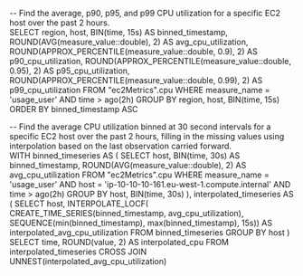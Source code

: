 -- Find the average, p90, p95, and p99 CPU utilization for a specific EC2 host over the past 2 hours.  
SELECT region, host, BIN(time, 15s) AS binned_timestamp,
    ROUND(AVG(measure_value::double), 2) AS avg_cpu_utilization,
    ROUND(APPROX_PERCENTILE(measure_value::double, 0.9), 2) AS p90_cpu_utilization,
    ROUND(APPROX_PERCENTILE(measure_value::double, 0.95), 2) AS p95_cpu_utilization,
    ROUND(APPROX_PERCENTILE(measure_value::double, 0.99), 2) AS p99_cpu_utilization
FROM "ec2Metrics".cpu
WHERE measure_name = 'usage_user'
    AND time > ago(2h)
GROUP BY region, host, BIN(time, 15s)
ORDER BY binned_timestamp ASC

-- Find the average CPU utilization binned at 30 second intervals for a specific EC2 host over the past 2 hours, filling in the missing values using interpolation based on the last observation carried forward.  
WITH binned_timeseries AS (
    SELECT host, BIN(time, 30s) AS binned_timestamp, ROUND(AVG(measure_value::double), 2) AS avg_cpu_utilization
    FROM "ec2Metrics".cpu
    WHERE measure_name = 'usage_user'
        AND host = 'ip-10-10-10-161.eu-west-1.compute.internal'
        AND time > ago(2h)
    GROUP BY host, BIN(time, 30s)
), interpolated_timeseries AS (
    SELECT host,
        INTERPOLATE_LOCF(
            CREATE_TIME_SERIES(binned_timestamp, avg_cpu_utilization),
                SEQUENCE(min(binned_timestamp), max(binned_timestamp), 15s)) AS interpolated_avg_cpu_utilization
    FROM binned_timeseries
    GROUP BY host
)
SELECT time, ROUND(value, 2) AS interpolated_cpu
FROM interpolated_timeseries
CROSS JOIN UNNEST(interpolated_avg_cpu_utilization)
